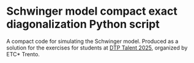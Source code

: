 # Schwinger model compact exact diagonalization Python script
A compact code for simulating the Schwinger model. Produced as a solution for the exercises for students at [DTP Talent 2025](https://indico.ectstar.eu/event/250/overview), organized by ETC* Trento.
